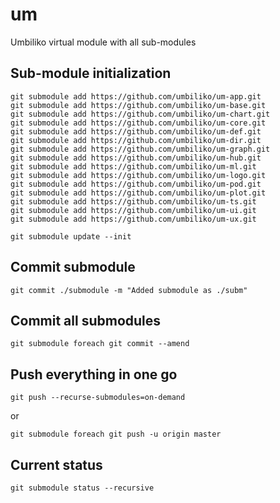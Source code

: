 # um
Umbiliko virtual module with all sub-modules


## Sub-module initialization
```
git submodule add https://github.com/umbiliko/um-app.git
git submodule add https://github.com/umbiliko/um-base.git
git submodule add https://github.com/umbiliko/um-chart.git
git submodule add https://github.com/umbiliko/um-core.git
git submodule add https://github.com/umbiliko/um-def.git
git submodule add https://github.com/umbiliko/um-dir.git
git submodule add https://github.com/umbiliko/um-graph.git
git submodule add https://github.com/umbiliko/um-hub.git
git submodule add https://github.com/umbiliko/um-ml.git
git submodule add https://github.com/umbiliko/um-logo.git
git submodule add https://github.com/umbiliko/um-pod.git
git submodule add https://github.com/umbiliko/um-plot.git
git submodule add https://github.com/umbiliko/um-ts.git
git submodule add https://github.com/umbiliko/um-ui.git
git submodule add https://github.com/umbiliko/um-ux.git

git submodule update --init
```

## Commit submodule
```
git commit ./submodule -m "Added submodule as ./subm"
```

## Commit all submodules
```
git submodule foreach git commit --amend
```

## Push everything in one go
```
git push --recurse-submodules=on-demand
```
or
```
git submodule foreach git push -u origin master
```

## Current status

```
git submodule status --recursive
```
